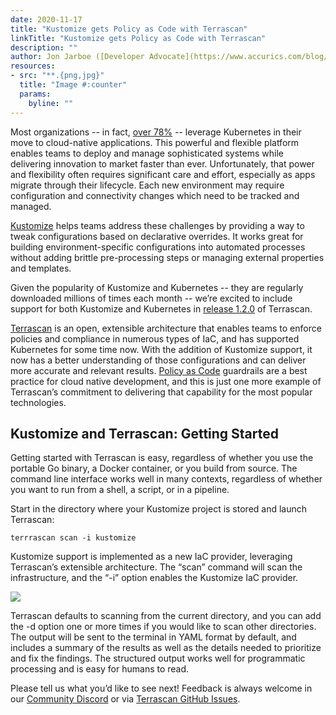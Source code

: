 ```yaml
---
date: 2020-11-17
title: "Kustomize gets Policy as Code with Terrascan"
linkTitle: "Kustomize gets Policy as Code with Terrascan"
description: ""
author: Jon Jarboe ([Developer Advocate](https://www.accurics.com/blog/author/jjarboe/))
resources:
- src: "**.{png,jpg}"
  title: "Image #:counter"
  params:
    byline: ""
---
```


Most organizations -- in fact, [over 78%](https://www.cncf.io/wp-content/uploads/2020/08/CNCF_Survey_Report.pdf) -- leverage Kubernetes in their move to cloud-native applications.  This powerful and flexible platform enables teams to deploy and manage sophisticated systems while delivering innovation to market faster than ever.  Unfortunately, that power and flexibility often requires significant care and effort, especially as apps migrate through their lifecycle.  Each new environment may require configuration and connectivity changes which need to be tracked and managed.

[Kustomize](https://kustomize.io/) helps teams address these challenges by providing a way to tweak configurations based on declarative overrides.  It works great for building environment-specific configurations into automated processes without adding brittle pre-processing steps or managing external properties and templates.

Given the popularity of Kustomize and Kubernetes -- they are regularly downloaded millions of times each month -- we’re excited to include support for both Kustomize and Kubernetes in [release 1.2.0](https://github.com/accurics/terrascan/releases/tag/v1.2.0) of Terrascan.

[Terrascan](https://www.accurics.com/products/terrascan/) is an open, extensible architecture that enables teams to enforce policies and compliance in numerous types of IaC, and has supported Kubernetes for some time now.  With the addition of Kustomize support, it now has a better understanding of those configurations and can deliver more accurate and relevant results.  [Policy as Code](https://www.accurics.com/products/accurics/policy-as-code/) guardrails are a best practice for cloud native development, and this is just one more example of Terrascan’s commitment to delivering that capability for the most popular technologies.

## Kustomize and Terrascan: Getting Started
Getting started with Terrascan is easy, regardless of whether you use the portable Go binary, a Docker container, or you build from source.  The command line interface works well in many contexts, regardless of whether you want to run from a shell, a script, or in a pipeline.

Start in the directory where your Kustomize project is stored and launch Terrascan:

``` terrrascan scan -i kustomize ```

Kustomize support is implemented as a new IaC provider, leveraging Terrascan’s extensible architecture.  The “scan” command will scan the infrastructure, and the “-i” option enables the Kustomize IaC provider.

![](terrascan-kustomize-new.gif)

Terrascan defaults to scanning from the current directory, and you can add the -d option one or more times if you would like to scan other directories.  The output will be sent to the terminal in YAML format by default, and includes a summary of the results as well as the details needed to prioritize and fix the findings.  The structured output works well for programmatic processing and is easy for humans to read.

Please tell us what you’d like to see next!  Feedback is always welcome in our [Community Discord](https://discord.gg/accurics-community) or via [Terrascan GitHub Issues](https://github.com/accurics/terrascan/issues).
